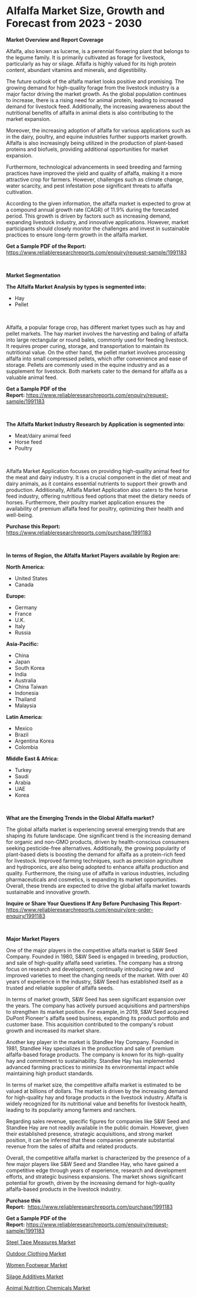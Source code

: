 <p><h1>Alfalfa Market Size, Growth and Forecast from 2023 - 2030</h1></p><p><strong>Market Overview and Report Coverage</strong></p>
<p><p>Alfalfa, also known as lucerne, is a perennial flowering plant that belongs to the legume family. It is primarily cultivated as forage for livestock, particularly as hay or silage. Alfalfa is highly valued for its high protein content, abundant vitamins and minerals, and digestibility.</p><p>The future outlook of the alfalfa market looks positive and promising. The growing demand for high-quality forage from the livestock industry is a major factor driving the market growth. As the global population continues to increase, there is a rising need for animal protein, leading to increased demand for livestock feed. Additionally, the increasing awareness about the nutritional benefits of alfalfa in animal diets is also contributing to the market expansion.</p><p>Moreover, the increasing adoption of alfalfa for various applications such as in the dairy, poultry, and equine industries further supports market growth. Alfalfa is also increasingly being utilized in the production of plant-based proteins and biofuels, providing additional opportunities for market expansion.</p><p>Furthermore, technological advancements in seed breeding and farming practices have improved the yield and quality of alfalfa, making it a more attractive crop for farmers. However, challenges such as climate change, water scarcity, and pest infestation pose significant threats to alfalfa cultivation.</p><p>According to the given information, the alfalfa market is expected to grow at a compound annual growth rate (CAGR) of 11.9% during the forecasted period. This growth is driven by factors such as increasing demand, expanding livestock industry, and innovative applications. However, market participants should closely monitor the challenges and invest in sustainable practices to ensure long-term growth in the alfalfa market.</p></p>
<p><strong>Get a Sample PDF of the Report:</strong> <a href="https://www.reliableresearchreports.com/enquiry/request-sample/1991183">https://www.reliableresearchreports.com/enquiry/request-sample/1991183</a></p>
<p>&nbsp;</p>
<p><strong>Market Segmentation</strong></p>
<p><strong>The Alfalfa Market Analysis by types is segmented into:</strong></p>
<p><ul><li>Hay</li><li>Pellet</li></ul></p>
<p>&nbsp;</p>
<p><p>Alfalfa, a popular forage crop, has different market types such as hay and pellet markets. The hay market involves the harvesting and baling of alfalfa into large rectangular or round bales, commonly used for feeding livestock. It requires proper curing, storage, and transportation to maintain its nutritional value. On the other hand, the pellet market involves processing alfalfa into small compressed pellets, which offer convenience and ease of storage. Pellets are commonly used in the equine industry and as a supplement for livestock. Both markets cater to the demand for alfalfa as a valuable animal feed.</p></p>
<p><strong>Get a Sample PDF of the Report:</strong>&nbsp;<a href="https://www.reliableresearchreports.com/enquiry/request-sample/1991183">https://www.reliableresearchreports.com/enquiry/request-sample/1991183</a></p>
<p>&nbsp;</p>
<p><strong>The Alfalfa Market Industry Research by Application is segmented into:</strong></p>
<p><ul><li>Meat/dairy animal feed</li><li>Horse feed</li><li>Poultry</li></ul></p>
<p>&nbsp;</p>
<p><p>Alfalfa Market Application focuses on providing high-quality animal feed for the meat and dairy industry. It is a crucial component in the diet of meat and dairy animals, as it contains essential nutrients to support their growth and production. Additionally, Alfalfa Market Application also caters to the horse feed industry, offering nutritious feed options that meet the dietary needs of horses. Furthermore, their poultry market application ensures the availability of premium alfalfa feed for poultry, optimizing their health and well-being.</p></p>
<p><strong>Purchase this Report:</strong>&nbsp; <a href="https://www.reliableresearchreports.com/purchase/1991183">https://www.reliableresearchreports.com/purchase/1991183</a></p>
<p>&nbsp;</p>
<p><strong>In terms of Region, the Alfalfa Market Players available by Region are:</strong></p>
<p>
    <p> <strong> North America: </strong>
        <ul>
            <li>United States</li>
            <li>Canada</li>
        </ul>
        </p> 
    <p> <strong> Europe: </strong>
        <ul>
            <li>Germany</li>
            <li>France</li>
            <li>U.K.</li>
            <li>Italy</li>
            <li>Russia</li>
        </ul>
        </p> 
    <p> <strong> Asia-Pacific: </strong>
        <ul>
            <li>China</li>
            <li>Japan</li>
            <li>South Korea</li>
            <li>India</li>
            <li>Australia</li>
            <li>China Taiwan</li>
            <li>Indonesia</li>
            <li>Thailand</li>
            <li>Malaysia</li>
        </ul>
        </p> 
    <p> <strong> Latin America: </strong>
        <ul>
            <li>Mexico</li>
            <li>Brazil</li>
            <li>Argentina Korea</li>
            <li>Colombia</li>
        </ul>
        </p> 
    <p> <strong> Middle East & Africa: </strong>
        <ul>
            <li>Turkey</li>
            <li>Saudi</li>
            <li>Arabia</li>
            <li>UAE</li>
            <li>Korea</li>
        </ul>
    </p>
    </p>
<p>&nbsp;</p>
<p><strong>What are the Emerging Trends in the Global Alfalfa market?</strong></p>
<p><p>The global alfalfa market is experiencing several emerging trends that are shaping its future landscape. One significant trend is the increasing demand for organic and non-GMO products, driven by health-conscious consumers seeking pesticide-free alternatives. Additionally, the growing popularity of plant-based diets is boosting the demand for alfalfa as a protein-rich feed for livestock. Improved farming techniques, such as precision agriculture and hydroponics, are also being adopted to enhance alfalfa production and quality. Furthermore, the rising use of alfalfa in various industries, including pharmaceuticals and cosmetics, is expanding its market opportunities. Overall, these trends are expected to drive the global alfalfa market towards sustainable and innovative growth.</p></p>
<p><strong>Inquire or Share Your Questions If Any Before Purchasing This Report</strong>- <a href="https://www.reliableresearchreports.com/enquiry/pre-order-enquiry/1991183">https://www.reliableresearchreports.com/enquiry/pre-order-enquiry/1991183</a></p>
<p>&nbsp;</p>
<p><strong>Major Market Players</strong></p>
<p><p>One of the major players in the competitive alfalfa market is S&W Seed Company. Founded in 1980, S&W Seed is engaged in breeding, production, and sale of high-quality alfalfa seed varieties. The company has a strong focus on research and development, continually introducing new and improved varieties to meet the changing needs of the market. With over 40 years of experience in the industry, S&W Seed has established itself as a trusted and reliable supplier of alfalfa seeds.</p><p>In terms of market growth, S&W Seed has seen significant expansion over the years. The company has actively pursued acquisitions and partnerships to strengthen its market position. For example, in 2019, S&W Seed acquired DuPont Pioneer's alfalfa seed business, expanding its product portfolio and customer base. This acquisition contributed to the company's robust growth and increased its market share.</p><p>Another key player in the market is Standlee Hay Company. Founded in 1981, Standlee Hay specializes in the production and sale of premium alfalfa-based forage products. The company is known for its high-quality hay and commitment to sustainability. Standlee Hay has implemented advanced farming practices to minimize its environmental impact while maintaining high product standards.</p><p>In terms of market size, the competitive alfalfa market is estimated to be valued at billions of dollars. The market is driven by the increasing demand for high-quality hay and forage products in the livestock industry. Alfalfa is widely recognized for its nutritional value and benefits for livestock health, leading to its popularity among farmers and ranchers.</p><p>Regarding sales revenue, specific figures for companies like S&W Seed and Standlee Hay are not readily available in the public domain. However, given their established presence, strategic acquisitions, and strong market position, it can be inferred that these companies generate substantial revenue from the sales of alfalfa and related products.</p><p>Overall, the competitive alfalfa market is characterized by the presence of a few major players like S&W Seed and Standlee Hay, who have gained a competitive edge through years of experience, research and development efforts, and strategic business expansions. The market shows significant potential for growth, driven by the increasing demand for high-quality alfalfa-based products in the livestock industry.</p></p>
<p><strong>Purchase this Report:</strong>&nbsp;&nbsp;<a href="https://www.reliableresearchreports.com/purchase/1991183">https://www.reliableresearchreports.com/purchase/1991183</a></p>
<p></p>
<p><strong>Get a Sample PDF of the Report:</strong>&nbsp;<a href="https://www.reliableresearchreports.com/enquiry/request-sample/1991183">https://www.reliableresearchreports.com/enquiry/request-sample/1991183</a></p>
<p><p><a href="https://medium.com/@poem.snap.phase/steel-tape-measures-market-furnishes-information-on-market-share-market-trends-and-market-growth-edc0a3e57997">Steel Tape Measures Market</a></p><p><a href="https://medium.com/@sight.lens.slot/outdoor-clothing-market-analysis-and-sze-forecasted-for-period-from-2023-to-2030-cbf0803b329a">Outdoor Clothing Market</a></p><p><a href="https://medium.com/@inner.zone.room/women-footwear-market-research-report-its-history-and-forecast-2023-to-2030-b44111e8252c">Women Footwear Market</a></p><p><a href="https://github.com/rexevange/Market-Research-Report-List-1/blob/main/silage-additives-market.md">Silage Additives Market</a></p><p><a href="https://github.com/FassouRP/Market-Research-Report-List-1/blob/main/animal-nutrition-chemicals-market.md">Animal Nutrition Chemicals Market</a></p></p>